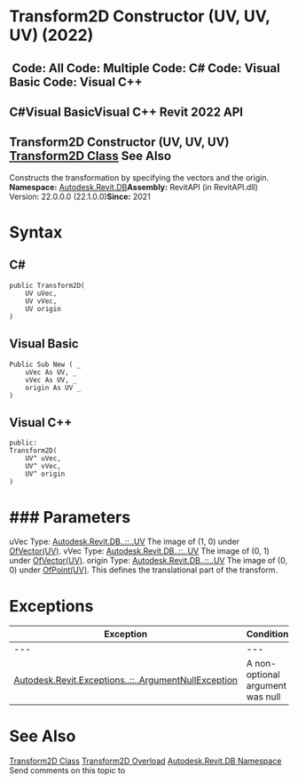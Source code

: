 # Transform2D Constructor (UV, UV, UV) (2022)

﻿
 Code: All Code: Multiple Code: C# Code: Visual Basic Code: Visual C++   
---  
C#Visual BasicVisual C++
Revit 2022 API  
---  
Transform2D Constructor (UV, UV, UV)  
[Transform2D Class](49a13f08-08d7-95b1-d52e-65f90e6d4061.md "Transform2D Class") See Also  
---  
Constructs the transformation by specifying the vectors and the origin. 
**Namespace:** [Autodesk.Revit.DB](87546ba7-461b-c646-cbb1-2cb8f5bff8b2.md "Autodesk.Revit.DB Namespace")**Assembly:** RevitAPI (in RevitAPI.dll) Version: 22.0.0.0 (22.1.0.0)**Since:** 2021 
# Syntax
C#  
---  
```text
public Transform2D(
	UV uVec,
	UV vVec,
	UV origin
)
```
  
Visual Basic  
---  
```text
Public Sub New ( _
	uVec As UV, _
	vVec As UV, _
	origin As UV _
)
```
  
Visual C++  
---  
```text
public:
Transform2D(
	UV^ uVec, 
	UV^ vVec, 
	UV^ origin
)
```
  
# ### Parameters
uVec
    Type: [Autodesk.Revit.DB..::..UV](1724be37-059b-91ff-aa74-d1508082f76d.md "UV Class") The image of (1, 0) under [OfVector(UV)](72a66105-55d1-3930-8934-2d46d5dd064d.md "OfVector Method"). 
vVec
    Type: [Autodesk.Revit.DB..::..UV](1724be37-059b-91ff-aa74-d1508082f76d.md "UV Class") The image of (0, 1) under [OfVector(UV)](72a66105-55d1-3930-8934-2d46d5dd064d.md "OfVector Method"). 
origin
    Type: [Autodesk.Revit.DB..::..UV](1724be37-059b-91ff-aa74-d1508082f76d.md "UV Class") The image of (0, 0) under [OfPoint(UV)](083f5a56-31c6-e8b7-dc22-cf0f4c25608a.md "OfPoint Method"). This defines the translational part of the transform. 
# Exceptions
| Exception | Condition |
| --- | --- |
| --- | --- |
| [Autodesk.Revit.Exceptions..::..ArgumentNullException](631e1424-60f4-929b-4e52-dda9dcd26316.md "ArgumentNullException Class") | A non-optional argument was null |

# See Also
[Transform2D Class](49a13f08-08d7-95b1-d52e-65f90e6d4061.md "Transform2D Class")
[Transform2D Overload](923b621e-f64c-7aac-3588-6b7d13d8957b.md "Transform2D Constructor")
[Autodesk.Revit.DB Namespace](87546ba7-461b-c646-cbb1-2cb8f5bff8b2.md "Autodesk.Revit.DB Namespace")
Send comments on this topic to 